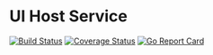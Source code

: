 # UI Host Service

[![Build Status](https://travis-ci.org/micro-business/UIHostService.png)](https://travis-ci.org/micro-business/UIHostService)
[![Coverage Status](https://coveralls.io/repos/micro-business/UIHostService/badge.svg?branch=HEAD&service=github)](https://coveralls.io/github/micro-business/UIHostService?branch=HEAD)
[![Go Report Card](https://goreportcard.com/badge/micro-business/UIHostService)](https://goreportcard.com/report/micro-business/UIHostService)
